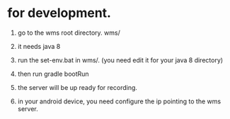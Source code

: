 # for development.
1. go to the wms root directory. wms/

2. it needs java 8
3. run the set-env.bat in wms/. (you need edit it for your java 8 directory)
4. then run gradle bootRun
5. the server will be up ready for recording.
6. in your android device, you need configure the ip pointing to the wms server.